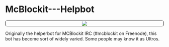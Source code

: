 McBlockit---Helpbot
===================

<p align="center" style="border: 1px solid black; border-radius: 5px;">
  <img src="http://i.imgur.com/Aa8grxp.png"/>
</p>

Originally the helperbot for MCBlockit IRC (#mcblockit on Freenode), this bot has become sort of widely varied. Some people may know it as Ultros.

